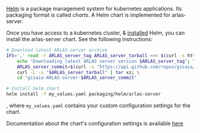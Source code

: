 [Helm](helm.sh) is a package management system for kubernetes applications. Its packaging format is called *charts*. A Helm chart is implemented for arlas-server.

Once you have access to a kubernetes cluster, & [installed](https://docs.helm.sh/using_helm/#installing-helm) Helm, you can install the arlas-server chart. See the following instructions:

```bash
# Download latest ARLAS-server archive
IFS=',' read -r ARLAS_server_tag ARLAS_server_tarball <<< $(curl -s https://api.github.com/repos/gisaia/ARLAS-server/releases/latest | jq -r '"\(.tag_name),\(.tarball_url)"'); \
    echo "Downloading latest ARLAS server version $ARLAS_server_tag"; \
    ARLAS_server_commit=$(curl -s "https://api.github.com/repos/gisaia/ARLAS-server/git/refs/tags/$ARLAS_server_tag" | jq -r '.object.sha' | head -c 7); \
    curl -L -s "$ARLAS_server_tarball" | tar xz; \
    cd "gisaia-ARLAS-server-$ARLAS_server_commit"

# Install helm chart
helm install -f my_values.yaml packaging/helm/arlas-server
```

, where `my_values.yaml` contains your custom configuration settings for the chart.

Documentation about the chart's configuration settings is available [here](../../docs/arlas-server-configuration.md#helm-configuration)
